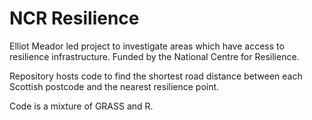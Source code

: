 # NCR Resilience

Elliot Meador led project to investigate areas which have access to resilience infrastructure. Funded by the National Centre for Resilience.

Repository hosts code to find the shortest road distance between each Scottish postcode and the nearest resilience point.

Code is a mixture of GRASS and R.
